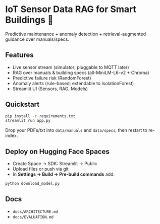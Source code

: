 # IoT Sensor Data RAG for Smart Buildings 🏢
Predictive maintenance + anomaly detection + retrieval-augmented guidance over manuals/specs.

## Features
- Live sensor stream (simulator; pluggable to MQTT later)
- RAG over manuals & building specs (all-MiniLM-L6-v2 + Chroma)
- Predictive failure risk (RandomForest)
- Anomaly alerts (rule-based; extendable to IsolationForest)
- Streamlit UI (Sensors, RAG, Models)

## Quickstart
```bash
pip install -r requirements.txt
streamlit run app.py
```
Drop your PDFs/txt into `data/manuals` and `data/specs`, then restart to re-index.

## Deploy on Hugging Face Spaces
- Create Space → SDK: Streamlit → Public
- Upload files or push via git
- In **Settings → Build → Pre-build commands** add:
```bash
python download_model.py
```

## Docs
- `docs/ARCHITECTURE.md`
- `docs/EVALUATION.md`
